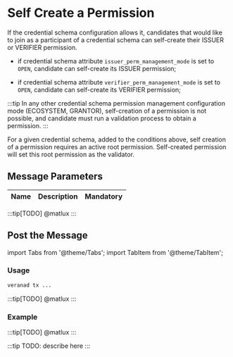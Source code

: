 # Self Create a Permission

If the credential schema configuration allows it, candidates that would like to join as a participant of a credential schema can self-create their ISSUER or VERIFIER permission.

- if credential schema attribute `issuer_perm_management_mode` is set to `OPEN`, candidate can self-create its ISSUER permission;

- if credential schema attribute `verifier_perm_management_mode` is set to `OPEN`, candidate can self-create its VERIFIER permission;

:::tip
In any other credential schema permission management configuration mode (ECOSYSTEM, GRANTOR), self-creation of a permission is not possible, and candidate must run a validation process to obtain a permission.
:::

For a given credential schema, added to the conditions above, self creation of a permission requires an active root permission. Self-created permission will set this root permission as the validator.

## Message Parameters

|Name               |Description                            |Mandatory|
|-------------------|---------------------------------------|--------|

:::tip[TODO]
@matlux
:::

## Post the Message

import Tabs from '@theme/Tabs';
import TabItem from '@theme/TabItem';

<Tabs>
  <TabItem value="cli" label="CLI" default>

### Usage

```bash
veranad tx ...
```
:::tip[TODO]
@matlux
:::

### Example

:::tip[TODO]
@matlux
:::

  </TabItem>
  
  <TabItem value="frontend" label="Frontend">
    :::tip
    TODO: describe here
    :::
  </TabItem>
</Tabs>